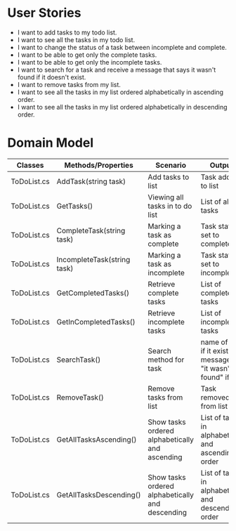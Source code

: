 
# User Stories

- I want to add tasks to my todo list.
- I want to see all the tasks in my todo list.
- I want to change the status of a task between incomplete and complete.
- I want to be able to get only the complete tasks.
- I want to be able to get only the incomplete tasks.
- I want to search for a task and receive a message that says it wasn't found if it doesn't exist.
- I want to remove tasks from my list.
- I want to see all the tasks in my list ordered alphabetically in ascending order.
- I want to see all the tasks in my list ordered alphabetically in descending order.




# Domain Model


| Classes     | Methods/Properties          | Scenario                                         | Outputs                                                           |
|-------------|-----------------------------|--------------------------------------------------|-------------------------------------------------------------------|
| ToDoList.cs | AddTask(string task)        | Add tasks to list                                | Task added to list                                                |
| ToDoList.cs | GetTasks()                  | Viewing all tasks in to do list                  | List of all tasks                                                 |
| ToDoList.cs | CompleteTask(string task)   | Marking a task as complete                       | Task status set to complete                                       |
| ToDoList.cs | IncompleteTask(string task) | Marking a task as incomplete                     | Task status set to incomplete                                     |
| ToDoList.cs | GetCompletedTasks()         | Retrieve complete tasks                          | List of complete tasks                                            |
| ToDoList.cs | GetInCompletedTasks()       | Retrieve incomplete tasks                        | List of incomplete tasks                                          |
| ToDoList.cs | SearchTask()                | Search method for task                           | name of task if it exists, message with "it wasn't found" if not. |
| ToDoList.cs | RemoveTask()                | Remove tasks from list                           | Task removed from list                                            |
| ToDoList.cs | GetAllTasksAscending()      | Show tasks ordered alphabetically and ascending  | List of tasks in alphabetically and ascending order               |
| ToDoList.cs | GetAllTasksDescending()     | Show tasks ordered alphabetically and descending | List of tasks in alphabetically and descending order              |

